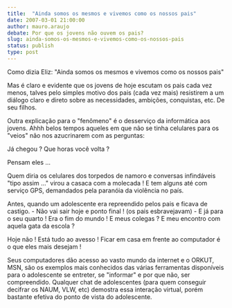 ```yaml
---
title:  "Ainda somos os mesmos e vivemos como os nossos pais"
date: 2007-03-01 21:00:00
author: mauro.araujo
debate: Por que os jovens não ouvem os pais?
slug: ainda-somos-os-mesmos-e-vivemos-como-os-nossos-pais
status: publish 
type: post
---
```


Como dizia Eliz: "Ainda somos os mesmos e vivemos como os nossos pais"   

Mas é claro e evidente que os jovens de hoje escutam os pais cada vez menos, talves pelo simples motivo dos pais (cada vez mais) resistirem a um diálogo claro e direto sobre as necessidades, ambições, conquistas, etc. De seu filhos.  

Outra explicação para o "fenômeno" é o desserviço da informática aos jovens. Ahhh belos tempos aqueles em que não se tinha celulares para os "veios" não nos azucrinarem com as perguntas:  

Já chegou ? Que horas você volta ?  

Pensam eles ...   

Quem diria os celulares dos torpedos de namoro e conversas infindáveis "tipo assim ..." virou a casaca com a molecada ! E tem alguns até com serviço GPS, demandados pela paranóia da violência no país.  

Antes, quando um adolescente era repreendido pelos pais e ficava de castigo. - Não vai sair hoje e ponto final ! (os pais esbravejavam) - E já para o seu quarto ! Era o fim do mundo ! E meus colegas ? E meu encontro com aquela gata da escola ?  

Hoje não ! Está tudo ao avesso ! Ficar em casa em frente ao computador é o que eles mais desejam !   

Seus computadores dão acesso ao vasto mundo da internet e o ORKUT, MSN, são os exemplos mais conhecidos das várias ferramentas disponíveis para o adolescente se entreter, se "informar" e por que não, ser compreendido. Qualquer chat de adolescentes (para quem conseguir decifrar os NAUM, VLW, etc) demostra essa interação virtual, porém bastante efetiva do ponto de vista do adolescente.
